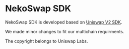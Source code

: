 # NekoSwap SDK

NekoSwap SDK is developed based on [Uniswap V2 SDK](https://github.com/Uniswap/v2-sdk/).

We made minor changes to fit our multichain requirments.

The copyright belongs to Uniswap Labs.
